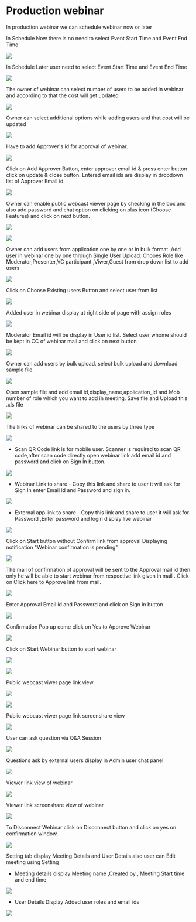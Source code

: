 # Production webinar

 In production webinar we can schedule webinar now or later

In Schedule Now there is no need to select Event Start Time and Event End Time

![](../.gitbook/assets/schedule_later.PNG)

In Schedule Later user need to select Event Start Time and Event End Time

![](../.gitbook/assets/image%20%2848%29.png)

The owner of webinar can select number of users to be added in webinar and according to that the cost will get updated

![](../.gitbook/assets/image%20%28166%29.png)

Owner can select additional options while adding users and that cost will be updated

![](../.gitbook/assets/image%20%2872%29.png)

Have to add Approver's id for approval of webinar. 

![](../.gitbook/assets/image%20%2860%29.png)

Click on Add Approver Button, enter approver email id & press enter button click on update & close button. Entered email ids are display in dropdown list of Approver Email id.

![](../.gitbook/assets/image%20%28172%29.png)

Owner can enable public webcast viewer page by checking in the box and also add password and chat option on clicking on plus icon \(Choose Features\) and click on next button.

![](../.gitbook/assets/image%20%2863%29.png)

![](../.gitbook/assets/image%20%28124%29.png)

Owner can add users from application one by one or in bulk format .Add user in webinar one by one through Single User Upload. Chooes Role like Moderator,Presenter,VC participant ,Viwer,Guest from drop down list to add users 

![](../.gitbook/assets/image%20%28157%29.png)

Click on Choose Existing users Button and select user from list 

![](../.gitbook/assets/image%20%28116%29.png)

Added user in webinar display at right side of page with assign roles

![](../.gitbook/assets/image%20%2873%29.png)

 Moderator Email id will be display in User id list. Select user whome should be kept in CC of webinar mail and click on next button

![](../.gitbook/assets/image%20%28171%29.png)

Owner can add users by bulk upload. select bulk upload and download sample file.

![](../.gitbook/assets/image%20%28108%29.png)

Open sample file and add email id,display\_name,application\_id and Mob number of role which you want to add in meeting. Save file and Upload this .xls file 

![](../.gitbook/assets/image%20%28180%29.png)

 The links of webinar can be shared to the users by three type

![](../.gitbook/assets/image%20%28200%29.png)

* Scan QR Code link is for mobile user. Scanner is required to scan QR code,after scan code directly open webinar link add email id and password and click on Sign In button.

![](../.gitbook/assets/image%20%28106%29.png)

* Webinar Link to share - Copy this link and share to user it will ask for Sign In enter Email id and Password and sign in.

![](../.gitbook/assets/image%20%28168%29.png)

* External app link to share - Copy this link and share to user it will ask for Password ,Enter password and login display live webinar

![](../.gitbook/assets/image%20%28102%29.png)

Click on Start button without Confirm link from approval Displaying notification "Webinar confirmation is pending"

![](../.gitbook/assets/image%20%2838%29.png)

The mail of confirmation of approval will be sent to the Approval mail id then only he will be able to start webinar from respective link given in mail . Click on Click here to Approve link from mail.

![](../.gitbook/assets/image%20%2867%29.png)

Enter Approval Email id and Password and click on Sign in button

![](../.gitbook/assets/image%20%284%29.png)

Confirmation Pop up come click on Yes to Approve Webinar

![](../.gitbook/assets/image%20%28137%29.png)

Click on Start Webinar button to start webinar

![](../.gitbook/assets/image%20%28195%29.png)

![](../.gitbook/assets/image%20%28133%29.png)

Public webcast viwer page link view

![](../.gitbook/assets/image%20%2886%29.png)

![](../.gitbook/assets/image%20%28132%29.png)

Public webcast viwer page link screenshare view

![](../.gitbook/assets/image%20%28121%29.png)

User can ask question via Q&A Session 

![](../.gitbook/assets/image%20%286%29.png)

Questions ask by external users display in Admin user chat panel

![](../.gitbook/assets/image%20%28142%29.png)

Viewer link view of webinar

![](../.gitbook/assets/image%20%2850%29.png)

Viewer link screenshare view of webinar

![](../.gitbook/assets/image%20%2824%29.png)

To Disconnect Webinar click on Disconnect button and click on yes on confirmation window.

![](../.gitbook/assets/image%20%2893%29.png)

Setting tab display Meeting Details and User Details also user can Edit meeting using Setting

* Meeting details display Meeting name ,Created by , Meeting Start time and end time

![](../.gitbook/assets/image%20%2818%29.png)

* User Details Display Added user roles and email ids 

![](../.gitbook/assets/image%20%2846%29.png)


